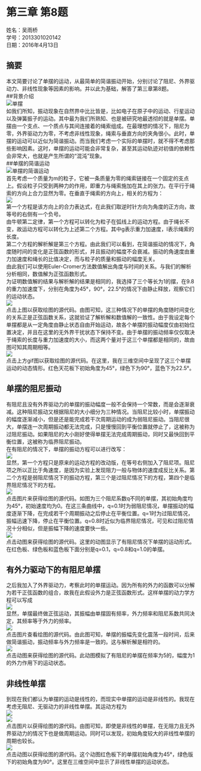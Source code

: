 # 第三章 第8题  
姓名：吴雨桥  
学号：2013301020142  
日期：2016年4月13日  
## 摘要  
本文简要讨论了单摆的运动，从最简单的简谐振动开始，分别讨论了阻尼、外界驱动力、非线性现象等因素的影响。并以此为基础，解答了第三章第8题。  
##背景介绍  
![单摆](https://raw.githubusercontent.com/wuyuqiao/computationalphysics_N2013301020142/master/chapter3/%E5%8D%95%E6%91%86%E7%A4%BA%E4%BE%8B.gif.gif)  
如我们所知，振动现象在自然界中比比皆是，比如电子在原子中的运动、行星运动以及弹簧振子的运动。其中最为我们所熟知、也是被研究地最透彻的就是单摆。单摆由一个支点、一个质点与其间连接着的绳索组成。在最理想的情况下，阻尼为零，外界驱动力为零，不考虑非线性现象，绳索与垂直方向的夹角很小。此时，单摆的运动可以近似为简谐振动。而当我们考虑一个实际的单摆时，就不得不考虑那些影响因素。这时，单摆的运动可能会非常复杂，甚至其运动轨迹对初值的依赖性会非常大，也就是产生所谓的“混沌”现象。  
##单摆的简谐运动  
![单摆的简谐运动](https://raw.githubusercontent.com/wuyuqiao/computationalphysics_N2013301020142/master/chapter3/%E5%8D%95%E6%91%86%E7%9A%84%E7%AE%80%E8%B0%90%E8%BF%90%E5%8A%A8.jpg)  
首先考虑一个质量为m的粒子，它被一条质量为零的绳索链接在一个固定的支点上。假设粒子只受到两种力的作用，即重力与绳索施加在其上的张力。在平行于绳索的方向上合力显然为零。在垂直于绳索的方向上，相关的方程为：  
![](https://raw.githubusercontent.com/wuyuqiao/computationalphysics_N2013301020142/master/chapter3/%E5%85%AC%E5%BC%8F1.png)  
第一个方程是该方向上的合力表达式，在此我们取逆时针方向为角度的正方向，故等号的右侧有一个负号。  
由牛顿第二定律，第一个方程可以转化为粒子在弧线上的运动方程。由于绳长不变，故运动方程可以转化为上述第二个方程。其中g表示重力加速度，l表示绳索的长度。  
第二个方程的解析解是第三个方程。由此我们可以看到，在简谐振动的情况下，角度随时间的变化是正弦函数的形式，并且振动的幅度不会衰减。振动的角速度由重力加速度和绳长的比值决定，而与粒子的质量和振动的幅度无关。  
由此我们可以使用Euler-Cromer方法数值解出角度与时间的关系。与我们的解析分析相同，数值解为正弦函数形式。  
为证明数值解的结果与解析解的结果是相同的，我选择了三个等长为1的摆，在9.8的重力加速度下，分别在角度为45°，90°，22.5°的情况下由静止释放，观察它们的运动状态。  
[![](https://raw.githubusercontent.com/wuyuqiao/computationalphysics_N2013301020142/master/chapter3/%E4%B8%89%E4%B8%AA%E5%8D%95%E6%91%86%E4%BA%8C%E7%BB%B4.png)](https://raw.githubusercontent.com/wuyuqiao/computationalphysics_N2013301020142/master/chapter3/%E5%8D%95%E6%91%86%E4%BA%8C%E7%BB%B4%E5%9B%BE.py)   
点击上图以获取绘图的源代码。由图可知，这三种情况下的单摆的角度随时间变化的关系正是正弦函数关系，这就验证了解析解和数值解的一致性。由于我设定每个单摆都是从一定角度由静止状态自由开始运动，故各个单摆的振动幅度仅由初始位置决定，并且在这里的无外界干扰状态下保持不变。由于单摆的振动频率仅仅取决于绳索的长度与重力加速度的大小，而这两个量对于这三个单摆都是相同的，故由图可知其周期相等。  
[![](https://raw.githubusercontent.com/wuyuqiao/computationalphysics_N2013301020142/master/chapter3/%E4%B8%89%E4%B8%AA%E5%8D%95%E6%91%86.gif)](https://raw.githubusercontent.com/wuyuqiao/computationalphysics_N2013301020142/master/chapter3/%E5%8D%95%E6%91%86%E5%8A%A8%E6%80%81%E7%A4%BA%E6%84%8F.py)   
点击上方gif图以获取绘图的源代码。在这里，我在三维空间中呈现了这三个单摆运动的动态情形。红色天花板下初始角度为45°，绿色下为90°，蓝色下为22.5°。  
## 单摆的阻尼振动  
有阻尼且没有外界驱动力的单摆的振动幅度一般不会保持一个常数，而是会逐渐衰减。这种阻尼振动又根据阻尼的大小细分为三种情况。当阻尼比较小时，单摆振动的幅度逐渐减小，但是还是能完成若干次周期运动的成为弱阻尼振动。当阻尼很大，单摆连一次周期振动都无法完成，只是慢慢回到平衡位置就停止了，这被称为过阻尼振动。如果阻尼的大小刚好使得单摆无法完成周期振动，同时又最快回到平衡位置，这被称为临界阻尼振动。  
在有阻尼的情况下，单摆的振动方程可以进行改写：  
![](https://raw.githubusercontent.com/wuyuqiao/computationalphysics_N2013301020142/master/chapter3/%E9%98%BB%E5%B0%BC%E6%8C%AF%E5%8A%A8%E6%96%B9%E7%A8%8B.png)  
显然，第一个方程只是原来的运动方程的改动版，在等号右侧加入了阻尼项。阻尼项之所以正比于角速度，是因为实验上发现阻力一般与物体的速度成反比关系。第二个方程是弱阻尼情况下的振动方程，第三个是过阻尼情况下的方程，第四个是临界阻尼情况下的方程。  
[![](https://raw.githubusercontent.com/wuyuqiao/computationalphysics_N2013301020142/master/chapter3/%E9%98%BB%E5%B0%BC%E6%91%86%E4%BA%8C%E7%BB%B4%E5%9B%BE.png)](https://raw.githubusercontent.com/wuyuqiao/computationalphysics_N2013301020142/master/chapter3/damped%20pendulum%202d.py)  
点击图片来获得绘图的源代码。如图为三个阻尼系数q不同的单摆，其初始角度均为45°，初始速度均为0。在这三条曲线中，q=0.1时为弱阻尼情况，单摆振动的幅度逐渐下降，在完成若干个周期振动之后停止在平衡位置。q=1时为过阻尼情况，振幅迅速下降，停止在平衡位置。q=0.8时近似为临界阻尼情况，可见和过阻尼情况十分相似，但是振幅下降的速度要快一些。  
[![](https://raw.githubusercontent.com/wuyuqiao/computationalphysics_N2013301020142/master/chapter3/%E5%8D%95%E6%91%86%E9%98%BB%E5%B0%BC3d.gif)](https://raw.githubusercontent.com/wuyuqiao/computationalphysics_N2013301020142/master/chapter3/%E5%8D%95%E6%91%86%E9%98%BB%E5%B0%BC3d.py)  
点击动图来获得绘图的源代码。这里的动图显示了有阻尼情况下单摆的运动形式。在红色板、绿色板和蓝色板下面分别是q=0.1，q=0.8和q=1.0的单摆。  
## 有外力驱动下的有阻尼单摆  
之后我加入了外界驱动力，考察此时的单摆运动。因为所有的外力的函数可以分解为若干正弦函数的组合，故我在此假设外力是正弦函数形式。这样单摆的动力学方程可以写成  
![](https://raw.githubusercontent.com/wuyuqiao/computationalphysics_N2013301020142/master/chapter3/%E5%A4%96%E5%8A%9B%E6%96%B9%E7%A8%8B.png)  
显然，单摆最终做正弦运动，其振幅由单摆固有频率，外力频率和阻尼系数共同决定，其频率等于外力的频率。  
[![](https://raw.githubusercontent.com/wuyuqiao/computationalphysics_N2013301020142/master/chapter3/%E5%A4%96%E5%8A%9B2d.png)](https://raw.githubusercontent.com/wuyuqiao/computationalphysics_N2013301020142/master/chapter3/%E5%A4%96%E5%8A%9B%E4%BA%8C%E7%BB%B4.py)  
点击图片查看绘图的源代码。由此图可知，单摆的振幅先变化震荡一段时间，后来做简谐振动，振动频率与外力频率是一致的。这与解析解是相符的。  
[![](https://raw.githubusercontent.com/wuyuqiao/computationalphysics_N2013301020142/master/chapter3/%E5%A4%96%E5%8A%9B3d.gif)](https://raw.githubusercontent.com/wuyuqiao/computationalphysics_N2013301020142/master/chapter3/%E5%A4%96%E5%8A%9B3d.py)   
点击动图来获得绘图的源代码。此动图模拟了有阻尼的单摆在频率为5的，幅度为1的外力作用下的运动状态。  
## 非线性单摆  
到现在我们都认为单摆的运动是线性的，而现实中单摆的运动是非线性的。我现在考虑无阻尼、无驱动力的非线性单摆。其运动方程为  
![](https://raw.githubusercontent.com/wuyuqiao/computationalphysics_N2013301020142/master/chapter3/%E9%9D%9E%E7%BA%BF%E6%80%A7%E8%BF%90%E5%8A%A8%E6%96%B9%E7%A8%8B.png)  
[![](https://raw.githubusercontent.com/wuyuqiao/computationalphysics_N2013301020142/master/chapter3/nonlinear%202d.png)](https://raw.githubusercontent.com/wuyuqiao/computationalphysics_N2013301020142/master/chapter3/%E9%9D%9E%E7%BA%BF%E6%80%A72d.py)  
点击图片以获得绘图的源代码。由图可知，即使是非线性的单摆，在无阻力且无外界驱动力的情况下也是做周期运动。同时可以发现，初始角度较大的非线性单摆的周期也较长。  
[![](https://raw.githubusercontent.com/wuyuqiao/computationalphysics_N2013301020142/master/chapter3/nonlinear%203d.gif)](https://raw.githubusercontent.com/wuyuqiao/computationalphysics_N2013301020142/master/chapter3/nonlinear%203d.py)   
点击动图以获得绘图的源代码。这个动图红色板下的单摆初始角度为45°，绿色版下的初始角度为90°。这里在三维空间中显示了非线性单摆的运动状态。 
